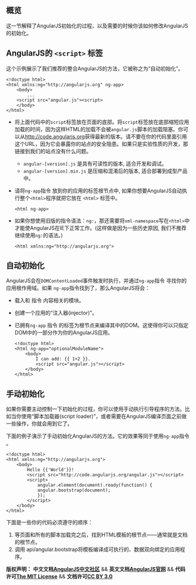 ## 概览

这一节解释了AngularJS初始化的过程，以及需要的时候你该如何修改AngularJS的初始化。

## AngularJS的 `<script>` 标签

这个示例展示了我们推荐的整合AngularJS的方法，它被称之为“自动初始化”。

    <!doctype html>
    <html xmlns:ng="http://angularjs.org" ng-app>
        <body>
            ...
        <script src="angular.js"><script>
        </body>
    </html>

<!--more-->
*   将上面代码中的`script`标签放在页面的底部。将`script`标签放在底部缩短应用加载的时间，因为这样HTML的加载不会被`angular.js`脚本的加载阻塞。你可以从<http://code.angularjs.org>获得最新的版本。请不要在你的代码里面引用这个URL，因为它会暴露你的站点的安全隐患。如果只是实验性质的开发，那链接到我们的站点没有什么问题。 
    *   `angular-[version].js` 是具有可读性的版本, 适合开发和调试。
    *   `angular-[version].min.js` 是压缩和混淆后的版本, 适合部署到成型产品中。
*   请将`ng-app`指令 放到你的应用的标签根节点中, 如果你想要AngularJS自动执行整个`<html>`程序就把它放在 `<html>` 标签中。 

        <html ng-app>

*   如果你想使用旧版的指令语法：`ng:`，那还需要将`xml-namespace`写在`<html>`中
    才能使AngularJS在IE下正常工作。(这样做是因为一些历史原因, 我们不推荐继续使用`ng:`的语法。)

        <html xmlns:ng="http://angularjs.org">

## 自动初始化

AngularJS会在`DOMContentLoaded`事件触发时执行，并通过`ng-app`指令 寻找你的应用根作用域。如果 `ng-app`指令找到了，那么AngularJS将会：

*   载入和 指令 内容相关的模块。
*   创建一个应用的“注入器(injector)”。
*   已拥有`ng-app` 指令 的标签为根节点来编译其中的DOM。这使得你可以只指定DOM中的一部分作为你的AngularJS应用。

        <!doctype html>
        <html ng-app="optionalModuleName">
            <body>
                I can add: {{ 1+2 }}.
                <script src="angular.js"></script>
            </body>
        </html>

## 手动初始化

如果你需要主动控制一下初始化的过程，你可以使用手动执行引导程序的方法。比如当你使用“脚本加载器(script loader)”，或者需要在AngularJS编译页面之前做一些操作，你就会用到它了。

下面的例子演示了手动初始化AngularJS的方法。它的效果等同于使用`ng-app`指令 。

    <!doctype html>
    <html xmlns:ng="http://angularjs.org">
        <body>
            Hello {{'World'}}!
            <script src="http://code.angularjs.org/angular.js"></script>
            <script>
                angular.element(document).ready(function() {
                angular.bootstrap(document);
                });
            </script>
        </body>
    </html>

下面是一些你的代码必须遵守的顺序：

1. 等页面和所有的脚本加载完之后，找到HTML模板的根节点——通常就是文档的根节点。
2. 调用 api/angular.bootstrap将模板编译成可执行的、数据双向绑定的应用程序。

<span class="doc-copyright">**版权声明：** **中文文档[AngularJS中文社区][]** && **英文文档[AngularJS官网][]** && **代码许可[The MIT License][]** && **文档许可[CC BY 3.0][]**</span>

 [AngularJS中文社区]: http://angularjs.cn/
 [AngularJS官网]: http://angularjs.org/
 [The MIT License]: http://baike.baidu.com/view/3159946.htm
 [CC BY 3.0]: http://creativecommons.org/licenses/by/3.0/deed.zh
